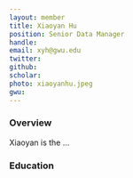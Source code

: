 ```yaml
---
layout: member
title: Xiaoyan Hu
position: Senior Data Manager
handle: 
email: xyh@gwu.edu
twitter:
github:
scholar: 
photo: xiaoyanhu.jpeg
gwu: 
---
```


### Overview

Xiaoyan is the  ...

### Education
